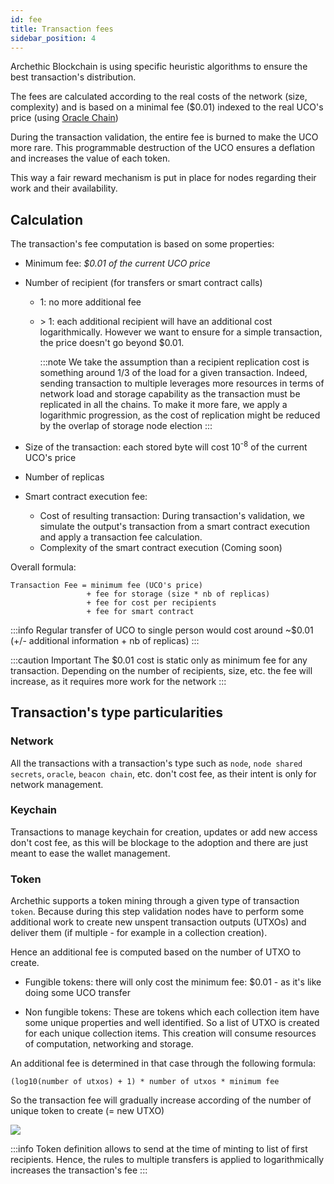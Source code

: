 ```yaml
---
id: fee
title: Transaction fees
sidebar_position: 4
---
```


Archethic Blockchain is using specific heuristic algorithms to ensure the best transaction's distribution.

The fees are calculated according to the real costs of the network (size, complexity) and is based on a minimal fee ($0.01) indexed to the real UCO's price (using [Oracle Chain](/learn/oracle-chain))

During the transaction validation, the entire fee is burned to make the UCO more rare.
This programmable destruction of the UCO ensures a deflation and increases the value of each token.

This way a fair reward mechanism is put in place for nodes regarding their work and their availability.

## Calculation

The transaction's fee computation is based on some properties:
- Minimum fee: *$0.01 of the current UCO price*
- Number of recipient (for transfers or smart contract calls)
  - 1: no more additional fee 
  - \> 1: each additional recipient will have an additional cost logarithmically. However we want to ensure for a simple transaction, the price doesn't go beyond $0.01. 

    :::note
    We take the assumption than a recipient replication cost is something around 1/3 of the load for a given transaction.
    Indeed, sending transaction to multiple leverages more resources in terms of network load and storage capability as the transaction must be replicated in all the chains.
    To make it more fare, we apply a logarithmic progression, as the cost of replication might be reduced by the overlap of storage node election
    :::

- Size of the transaction: each stored byte will cost 10<sup>-8</sup> of the current UCO's price
- Number of replicas
- Smart contract execution fee:
   - Cost of resulting transaction: During transaction's validation, we simulate the output's transaction from a smart contract execution and apply a transaction fee calculation.
   - Complexity of the smart contract execution (Coming soon)

Overall formula:
```
Transaction Fee = minimum fee (UCO's price)
                 + fee for storage (size * nb of replicas)
                 + fee for cost per recipients
                 + fee for smart contract
```

:::info
Regular transfer of UCO to single person would cost around ~$0.01 (+/- additional information + nb of replicas)
:::

:::caution Important
The $0.01 cost is static only as minimum fee for any transaction. 
Depending on the number of recipients, size, etc. the fee will increase, as it requires more work for the network
:::

## Transaction's type particularities

### Network

All the transactions with a transaction's type such as `node`, `node shared secrets`, `oracle`, `beacon chain`, etc. don't cost fee, as their intent is only for network management.

### Keychain

Transactions to manage keychain for creation, updates or add new access don't cost fee, as this will be blockage to the adoption and there are just meant to ease the wallet management.

### Token 

Archethic supports a token mining through a given type of transaction `token`.
Because during this step validation nodes have to perform some additional work to create new unspent transaction outputs (UTXOs) and deliver them (if multiple - for example in a collection creation).

Hence an additional fee is computed based on the number of UTXO to create.

- Fungible tokens: there will only cost the minimum fee: $0.01 - as it's like doing some UCO transfer

- Non fungible tokens: These are tokens which each collection item have some unique properties and well identified. So a list of UTXO is created for each unique collection items. This creation will consume resources of computation, networking and storage.

An additional fee is determined in that case through the following formula: 

`(log10(number of utxos) + 1) * number of utxos * minimum fee`

So the transaction fee will gradually increase according of the number of unique token to create (= new UTXO)

![](/img/nft_additional_fee.svg)

:::info
Token definition allows to send at the time of minting to list of first recipients.
Hence, the rules to multiple transfers is applied to logarithmically increases the transaction's fee
:::
